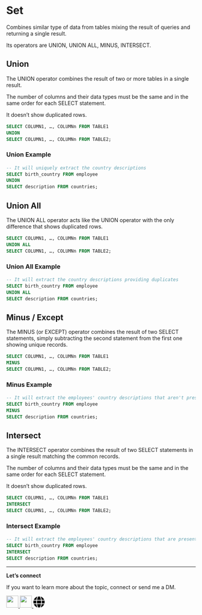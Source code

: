 ﻿# Set

Combines similar type of data from tables mixing the result of queries and returning a single result.

Its operators are UNION, UNION ALL, MINUS, INTERSECT.

## Union

The UNION operator combines the result of two or more tables
in a single result.

The number of columns and their data types must be the same
and in the same order for each SELECT statement.

It doesn’t show duplicated rows.

```sql
SELECT COLUMN1, …, COLUMNn FROM TABLE1
UNION
SELECT COLUMN1, …, COLUMNn FROM TABLE2;
```

### Union Example

```sql
-- It will uniquely extract the country descriptions
SELECT birth_country FROM employee
UNION
SELECT description FROM countries;
```


## Union All

The UNION ALL operator acts like the UNION operator with the only difference that shows duplicated rows.

```sql
SELECT COLUMN1, …, COLUMNn FROM TABLE1
UNION ALL
SELECT COLUMN1, …, COLUMNn FROM TABLE2;
```

### Union All Example

```sql
-- It will extract the country descriptions providing duplicates
SELECT birth_country FROM employee
UNION ALL
SELECT description FROM countries;
```



## Minus / Except

The MINUS (or EXCEPT) operator combines the result of two SELECT statements, simply subtracting the second statement from the first one showing unique records.

```sql
SELECT COLUMN1, …, COLUMNn FROM TABLE1
MINUS
SELECT COLUMN1, …, COLUMNn FROM TABLE2;
```

### Minus Example

```sql
-- It will extract the employees' country descriptions that aren't present in the countries table
SELECT birth_country FROM employee
MINUS
SELECT description FROM countries;
```


## Intersect

The INTERSECT operator combines the result of two SELECT statements in a single result matching the common records.

The number of columns and their data types must be the same and in the same order for each SELECT statement.

It doesn’t show duplicated rows.

```sql
SELECT COLUMN1, …, COLUMNn FROM TABLE1
INTERSECT
SELECT COLUMN1, …, COLUMNn FROM TABLE2;
```

### Intersect Example

```sql
-- It will extract the employees' country descriptions that are present in the countries table
SELECT birth_country FROM employee
INTERSECT
SELECT description FROM countries;
```




<hr>

**Let’s connect**

If you want to learn more about the topic, connect or send me a DM.

<p align="left">
	<a href="https://www.github.com/manugentile" target="_blank" rel="noreferrer">
		<picture>
			<source media="(prefers-color-scheme: dark)" srcset="https://raw.githubusercontent.com/danielcranney/readme-generator/main/public/icons/socials/github-dark.svg" />
			<source media="(prefers-color-scheme: light)" srcset="https://raw.githubusercontent.com/danielcranney/readme-generator/main/public/icons/socials/github.svg" />
			<img src="https://raw.githubusercontent.com/danielcranney/readme-generator/main/public/icons/socials/github.svg" width="32" height="32" />
		</picture>
	</a>
	<a href="https://www.linkedin.com/in/manuel-gentile" target="_blank" rel="noreferrer">
		<picture>
			<source media="(prefers-color-scheme: dark)" srcset="https://raw.githubusercontent.com/danielcranney/readme-generator/main/public/icons/socials/linkedin-dark.svg" />
			<source media="(prefers-color-scheme: light)" srcset="https://raw.githubusercontent.com/danielcranney/readme-generator/main/public/icons/socials/linkedin.svg" />
			<img src="https://raw.githubusercontent.com/danielcranney/readme-generator/main/public/icons/socials/linkedin.svg" width="32" height="32" />
		</picture>
	</a>
    <a href="https://manugentile.github.io/" target="blank">
        <img src="https://raw.githubusercontent.com/manugentile/manugentile/main/assets/globe-solid.svg" alt="Website" width="30px" />
    </a>

</p>
